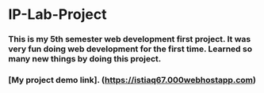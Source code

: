# IP-Lab-Project

### This is my 5th semester web development first project. It was very fun doing web development for the first time. Learned so many new things by doing this project.

### [My project demo link]. (https://istiaq67.000webhostapp.com)
